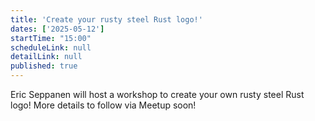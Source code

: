 ```yaml
---
title: 'Create your rusty steel Rust logo!'
dates: ['2025-05-12']
startTime: "15:00"
scheduleLink: null
detailLink: null
published: true
---
```


Eric Seppanen will host a workshop to create your own rusty steel Rust logo!
More details to follow via Meetup soon!
